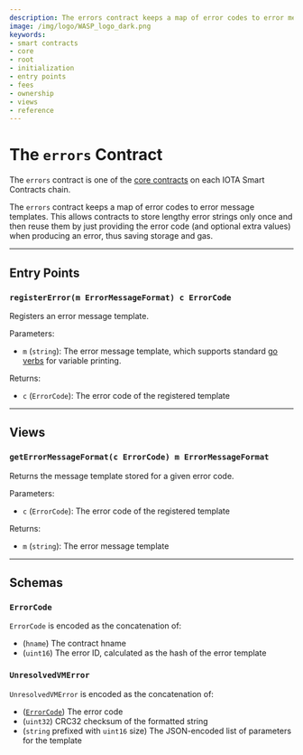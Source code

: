 ```yaml
---
description: The errors contract keeps a map of error codes to error message templates. These error codes are used in request receipts.
image: /img/logo/WASP_logo_dark.png
keywords:
- smart contracts
- core
- root
- initialization
- entry points
- fees
- ownership
- views
- reference
--- 
```

# The `errors` Contract

The `errors` contract is one of the [core contracts](overview.md) on each IOTA Smart Contracts
chain.

The `errors` contract keeps a map of error codes to error message templates.
This allows contracts to store lengthy error strings only once and then reuse them by just providing the error code (and optional extra values) when producing an error, thus saving storage and gas.

---

## Entry Points

### `registerError(m ErrorMessageFormat) c ErrorCode`

Registers an error message template.

Parameters:

- `m` (`string`): The error message template, which supports standard [go verbs](https://pkg.go.dev/fmt#hdr-Printing) for variable printing.

Returns:

- `c` (`ErrorCode`): The error code of the registered template

---

## Views

### `getErrorMessageFormat(c ErrorCode) m ErrorMessageFormat`

Returns the message template stored for a given error code.

Parameters:

- `c` (`ErrorCode`): The error code of the registered template

Returns:

- `m` (`string`): The error message template

---

## Schemas

### `ErrorCode`

`ErrorCode` is encoded as the concatenation of:

- (`hname`) The contract hname
- (`uint16`) The error ID, calculated as the hash of the error template

### `UnresolvedVMError`

`UnresolvedVMError` is encoded as the concatenation of:

- ([`ErrorCode`](#errorcode)) The error code
- (`uint32`) CRC32 checksum of the formatted string
- (`string` prefixed with `uint16` size) The JSON-encoded list of parameters for the template

